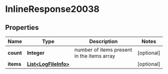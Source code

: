 # InlineResponse20038

## Properties
Name | Type | Description | Notes
------------ | ------------- | ------------- | -------------
**count** | **Integer** | number of items present in the items array |  [optional]
**items** | [**List&lt;LogFileInfo&gt;**](LogFileInfo.md) |  |  [optional]
